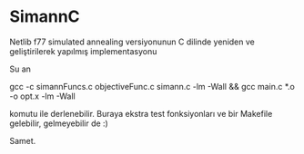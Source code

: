# SimannC

Netlib f77 simulated annealing versiyonunun C dilinde yeniden ve geliştirilerek yapılmış implementasyonu

Su an

gcc -c simannFuncs.c objectiveFunc.c simann.c -lm -Wall && gcc main.c *.o -o opt.x -lm -Wall

komutu ile derlenebilir. Buraya ekstra test fonksiyonları ve bir Makefile gelebilir, gelmeyebilir de :)

Samet.

